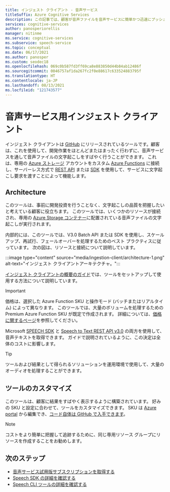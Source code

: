 ```yaml
---
title: インジェスト クライアント - 音声サービス
titleSuffix: Azure Cognitive Services
description: この記事では、顧客が音声ファイルを音声サービスに簡単かつ迅速にプッシュできるようにする、GitHub でリリースされたツールについて説明します
services: cognitive-services
author: panosperiorellis
manager: nitinme
ms.service: cognitive-services
ms.subservice: speech-service
ms.topic: conceptual
ms.date: 06/17/2021
ms.author: panosper
ms.custom: seodec18
ms.openlocfilehash: 069c0b587fd3ff69ca8e883850d44b84ab12486f
ms.sourcegitcommit: 0046757af1da267fc2f0e88617c633524883795f
ms.translationtype: HT
ms.contentlocale: ja-JP
ms.lasthandoff: 08/13/2021
ms.locfileid: "121743577"
---
```

# <a name="ingestion-client-for-the-speech-service"></a>音声サービス用インジェスト クライアント

インジェスト クライアントは [GitHub](https://github.com/Azure-Samples/cognitive-services-speech-sdk/tree/master/samples/ingestion) にリリースされているツールです。顧客は、これを使用して、開発作業をほとんどまたはまったく行わずに、音声サービスを通して音声ファイルの文字起こしをすばやく行うことができます。 これは、専用の [Azure ストレージ](https://azure.microsoft.com/product-categories/storage/) アカウントをカスタム [Azure Functions](https://azure.microsoft.com/services/functions/) に接続し、サーバーレス方式で [REST API](rest-speech-to-text.md) または [SDK](speech-sdk.md) を使用して、サービスに文字起こし要求を渡すことによって機能します。  

## <a name="architecture"></a>Architecture

このツールは、事前に開発投資を行うことなく、文字起こしの品質を把握したいと考えている顧客に役立ちます。 このツールでは、いくつかのリソースが接続され、専用の [Azure Storage コンテナー](https://azure.microsoft.com/product-categories/storage/)に配置されている音声ファイルの文字起こしが実行されます。

内部的には、このツールでは、V3.0 Batch API または SDK を使用し、スケールアップ、再試行、フェールオーバーを処理するためのベスト プラクティスに従っています。 次の図は、リソースと接続について説明しています。

:::image type="content" source="media/ingestion-client/architecture-1.png" alt-text="インジェスト クライアントアーキテクチャ。":::

[インジェスト クライアントの概要のガイド](https://github.com/Azure-Samples/cognitive-services-speech-sdk/blob/master/samples/ingestion/ingestion-client/Setup/guide.md)では、ツールをセットアップして使用する方法について説明しています。

> [!IMPORTANT]
> 価格は、選択した Azure Function SKU と操作モード (バッチまたはリアルタイム) によって異なります。 このツールでは、大量のボリュームを処理するための Premium Azure Function SKU が既定で作成されます。 詳細については、[価格に関するページ](https://azure.microsoft.com/pricing/details/functions/)を参照してください。

Microsoft [SPEECH SDK](speech-sdk.md) と [Speech to Text REST API v3.0](rest-speech-to-text.md#speech-to-text-rest-api-v30) の両方を使用して、音声テキストを取得できます。 ガイドで説明されているように、この決定は全体のコストに影響します。 

> [!TIP]
> ツールおよび結果として得られるソリューションを運用環境で使用して、大量のオーディオを処理することができます。

## <a name="tool-customization"></a>ツールのカスタマイズ

このツールは、顧客に結果をすばやく表示するように構築されています。 好みの SKU と設定に合わせて、ツールをカスタマイズできます。 SKU は [Azure portal](https://portal.azure.com) から編集でき、[コード自体は GitHub で入手できます](https://github.com/Azure-Samples/cognitive-services-speech-sdk/tree/master/samples/batch)。

> [!NOTE]
> コストをより簡単に把握して追跡するために、同じ専用リソース グループにリソースを作成することをお勧めします。

## <a name="next-steps"></a>次のステップ

* [音声サービス試用版サブスクリプションを取得する](https://azure.microsoft.com/try/cognitive-services/)
* [Speech SDK の詳細を確認する](./speech-sdk.md)
* [Speech CLI ツールの詳細を確認する](./spx-overview.md)

